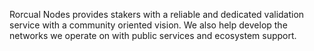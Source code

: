Rorcual Nodes provides stakers with a reliable and dedicated validation service with a community oriented vision. We also help develop the networks we operate on with public services and ecosystem support. 
